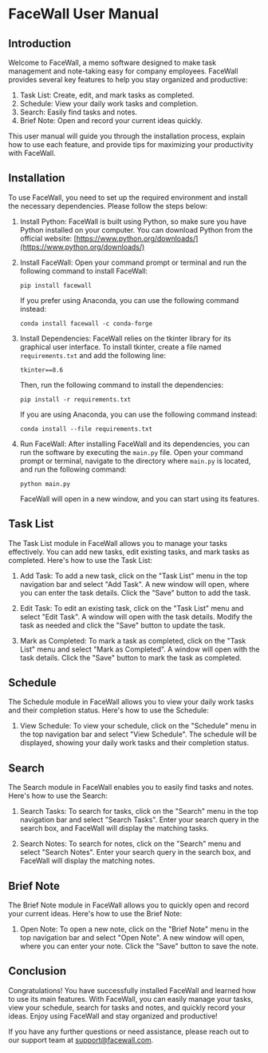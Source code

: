 # FaceWall User Manual

## Introduction

Welcome to FaceWall, a memo software designed to make task management and note-taking easy for company employees. FaceWall provides several key features to help you stay organized and productive:

1. Task List: Create, edit, and mark tasks as completed.
2. Schedule: View your daily work tasks and completion.
3. Search: Easily find tasks and notes.
4. Brief Note: Open and record your current ideas quickly.

This user manual will guide you through the installation process, explain how to use each feature, and provide tips for maximizing your productivity with FaceWall.

## Installation

To use FaceWall, you need to set up the required environment and install the necessary dependencies. Please follow the steps below:

1. Install Python: FaceWall is built using Python, so make sure you have Python installed on your computer. You can download Python from the official website: [https://www.python.org/downloads/](https://www.python.org/downloads/)

2. Install FaceWall: Open your command prompt or terminal and run the following command to install FaceWall:

   ```
   pip install facewall
   ```

   If you prefer using Anaconda, you can use the following command instead:

   ```
   conda install facewall -c conda-forge
   ```

3. Install Dependencies: FaceWall relies on the tkinter library for its graphical user interface. To install tkinter, create a file named `requirements.txt` and add the following line:

   ```
   tkinter==8.6
   ```

   Then, run the following command to install the dependencies:

   ```
   pip install -r requirements.txt
   ```

   If you are using Anaconda, you can use the following command instead:

   ```
   conda install --file requirements.txt
   ```

4. Run FaceWall: After installing FaceWall and its dependencies, you can run the software by executing the `main.py` file. Open your command prompt or terminal, navigate to the directory where `main.py` is located, and run the following command:

   ```
   python main.py
   ```

   FaceWall will open in a new window, and you can start using its features.

## Task List

The Task List module in FaceWall allows you to manage your tasks effectively. You can add new tasks, edit existing tasks, and mark tasks as completed. Here's how to use the Task List:

1. Add Task: To add a new task, click on the "Task List" menu in the top navigation bar and select "Add Task". A new window will open, where you can enter the task details. Click the "Save" button to add the task.

2. Edit Task: To edit an existing task, click on the "Task List" menu and select "Edit Task". A window will open with the task details. Modify the task as needed and click the "Save" button to update the task.

3. Mark as Completed: To mark a task as completed, click on the "Task List" menu and select "Mark as Completed". A window will open with the task details. Click the "Save" button to mark the task as completed.

## Schedule

The Schedule module in FaceWall allows you to view your daily work tasks and their completion status. Here's how to use the Schedule:

1. View Schedule: To view your schedule, click on the "Schedule" menu in the top navigation bar and select "View Schedule". The schedule will be displayed, showing your daily work tasks and their completion status.

## Search

The Search module in FaceWall enables you to easily find tasks and notes. Here's how to use the Search:

1. Search Tasks: To search for tasks, click on the "Search" menu in the top navigation bar and select "Search Tasks". Enter your search query in the search box, and FaceWall will display the matching tasks.

2. Search Notes: To search for notes, click on the "Search" menu and select "Search Notes". Enter your search query in the search box, and FaceWall will display the matching notes.

## Brief Note

The Brief Note module in FaceWall allows you to quickly open and record your current ideas. Here's how to use the Brief Note:

1. Open Note: To open a new note, click on the "Brief Note" menu in the top navigation bar and select "Open Note". A new window will open, where you can enter your note. Click the "Save" button to save the note.

## Conclusion

Congratulations! You have successfully installed FaceWall and learned how to use its main features. With FaceWall, you can easily manage your tasks, view your schedule, search for tasks and notes, and quickly record your ideas. Enjoy using FaceWall and stay organized and productive!

If you have any further questions or need assistance, please reach out to our support team at support@facewall.com.
